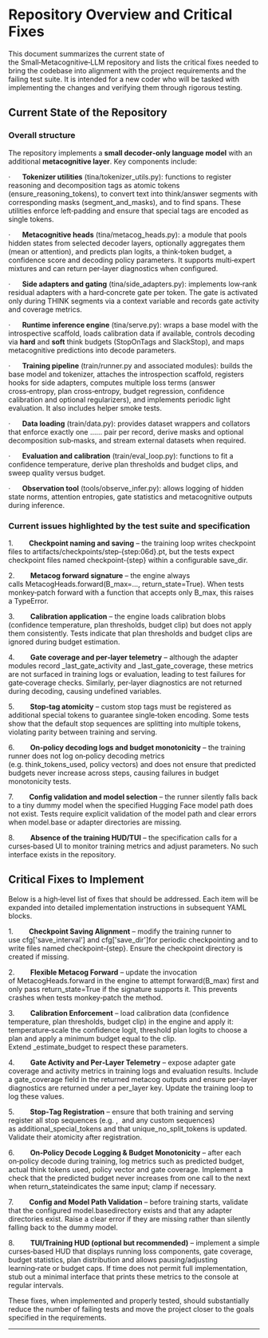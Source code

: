 # Repository Overview and Critical Fixes

This document summarizes the current state of the Small‑Metacognitive‑LLM repository and lists the critical fixes needed to bring the codebase into alignment with the project requirements and the failing test suite. It is intended for a new coder who will be tasked with implementing the changes and verifying them through rigorous testing.

## Current State of the Repository

### Overall structure

The repository implements a **small decoder‑only language model** with an additional **metacognitive layer**. Key components include:

·      **Tokenizer utilities** (tina/tokenizer\_utils.py): functions to register reasoning and decomposition tags as atomic tokens (ensure\_reasoning\_tokens), to convert text into think/answer segments with corresponding masks (segment\_and\_masks), and to find spans. These utilities enforce left‑padding and ensure that special tags are encoded as single tokens.

·      **Metacognitive heads** (tina/metacog\_heads.py): a module that pools hidden states from selected decoder layers, optionally aggregates them (mean or attention), and predicts plan logits, a think‑token budget, a confidence score and decoding policy parameters. It supports multi‑expert mixtures and can return per‑layer diagnostics when configured.

·      **Side adapters and gating** (tina/side\_adapters.py): implements low‑rank residual adapters with a hard‑concrete gate per token. The gate is activated only during THINK segments via a context variable and records gate activity and coverage metrics.

·      **Runtime inference engine** (tina/serve.py): wraps a base model with the introspective scaffold, loads calibration data if available, controls decoding via **hard** and **soft** think budgets (StopOnTags and SlackStop), and maps metacognitive predictions into decode parameters.

·      **Training pipeline** (train/runner.py and associated modules): builds the base model and tokenizer, attaches the introspection scaffold, registers hooks for side adapters, computes multiple loss terms (answer cross‑entropy, plan cross‑entropy, budget regression, confidence calibration and optional regularizers), and implements periodic light evaluation. It also includes helper smoke tests.

·      **Data loading** (train/data.py): provides dataset wrappers and collators that enforce exactly one <think>…</think><answer>…</answer> pair per record, derive masks and optional decomposition sub‑masks, and stream external datasets when required.

·      **Evaluation and calibration** (train/eval\_loop.py): functions to fit a confidence temperature, derive plan thresholds and budget clips, and sweep quality versus budget.

·      **Observation tool** (tools/observe\_infer.py): allows logging of hidden state norms, attention entropies, gate statistics and metacognitive outputs during inference.

### Current issues highlighted by the test suite and specification

1.        **Checkpoint naming and saving** – the training loop writes checkpoint files to artifacts/checkpoints/step‑{step:06d}.pt, but the tests expect checkpoint files named checkpoint‑{step} within a configurable save\_dir.

2.        **Metacog forward signature** – the engine always calls MetacogHeads.forward(B\_max=…, return\_state=True). When tests monkey‑patch forward with a function that accepts only B\_max, this raises a TypeError.

3.        **Calibration application** – the engine loads calibration blobs (confidence temperature, plan thresholds, budget clip) but does not apply them consistently. Tests indicate that plan thresholds and budget clips are ignored during budget estimation.

4.        **Gate coverage and per‑layer telemetry** – although the adapter modules record \_last\_gate\_activity and \_last\_gate\_coverage, these metrics are not surfaced in training logs or evaluation, leading to test failures for gate‑coverage checks. Similarly, per‑layer diagnostics are not returned during decoding, causing undefined variables.

5.        **Stop‑tag atomicity** – custom stop tags must be registered as additional special tokens to guarantee single‑token encoding. Some tests show that the default stop sequences are splitting into multiple tokens, violating parity between training and serving.

6.        **On‑policy decoding logs and budget monotonicity** – the training runner does not log on‑policy decoding metrics (e.g. think\_tokens\_used, policy vectors) and does not ensure that predicted budgets never increase across steps, causing failures in budget monotonicity tests.

7.        **Config validation and model selection** – the runner silently falls back to a tiny dummy model when the specified Hugging Face model path does not exist. Tests require explicit validation of the model path and clear errors when model.base or adapter directories are missing.

8.        **Absence of the training HUD/TUI** – the specification calls for a curses‑based UI to monitor training metrics and adjust parameters. No such interface exists in the repository.

## Critical Fixes to Implement

Below is a high‑level list of fixes that should be addressed. Each item will be expanded into detailed implementation instructions in subsequent YAML blocks.

1.        **Checkpoint Saving Alignment** – modify the training runner to use cfg\['save\_interval'\] and cfg\['save\_dir'\]for periodic checkpointing and to write files named checkpoint‑{step}. Ensure the checkpoint directory is created if missing.

2.        **Flexible Metacog Forward** – update the invocation of MetacogHeads.forward in the engine to attempt forward(B\_max) first and only pass return\_state=True if the signature supports it. This prevents crashes when tests monkey‑patch the method.

3.        **Calibration Enforcement** – load calibration data (confidence temperature, plan thresholds, budget clip) in the engine and apply it: temperature‑scale the confidence logit, threshold plan logits to choose a plan and apply a minimum budget equal to the clip. Extend \_estimate\_budget to respect these parameters.

4.        **Gate Activity and Per‑Layer Telemetry** – expose adapter gate coverage and activity metrics in training logs and evaluation results. Include a gate\_coverage field in the returned metacog outputs and ensure per‑layer diagnostics are returned under a per\_layer key. Update the training loop to log these values.

5.        **Stop‑Tag Registration** – ensure that both training and serving register all stop sequences (e.g. </think>, </answer> and any custom sequences) as additional\_special\_tokens and that unique\_no\_split\_tokens is updated. Validate their atomicity after registration.

6.        **On‑Policy Decode Logging & Budget Monotonicity** – after each on‑policy decode during training, log metrics such as predicted budget, actual think tokens used, policy vector and gate coverage. Implement a check that the predicted budget never increases from one call to the next when return\_stateindicates the same input; clamp if necessary.

7.        **Config and Model Path Validation** – before training starts, validate that the configured model.basedirectory exists and that any adapter directories exist. Raise a clear error if they are missing rather than silently falling back to the dummy model.

8.        **TUI/Training HUD (optional but recommended)** – implement a simple curses‑based HUD that displays running loss components, gate coverage, budget statistics, plan distribution and allows pausing/adjusting learning‑rate or budget caps. If time does not permit full implementation, stub out a minimal interface that prints these metrics to the console at regular intervals.

These fixes, when implemented and properly tested, should substantially reduce the number of failing tests and move the project closer to the goals specified in the requirements.

* * *